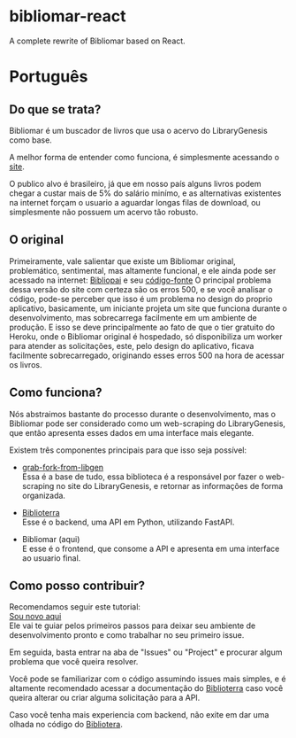# bibliomar-react
A complete rewrite of Bibliomar based on React.

# Português
## Do que se trata?
Bibliomar é um buscador de livros que usa o acervo do LibraryGenesis como base.  

A melhor forma de entender como funciona, é simplesmente acessando o [site](https://bibliomar.site).  

O publico alvo é brasileiro, já que em nosso país alguns livros podem chegar a custar mais de 5% do salário minímo, e as alternativas
existentes na internet forçam o usuario a aguardar longas filas de download, ou simplesmente não possuem um acervo tão robusto.

## O original
Primeiramente, vale salientar que existe um Bibliomar original, problemático, sentimental, mas altamente funcional, e ele ainda pode ser acessado na internet:
[Bibliopai](http://bibliomar.herokuapp.com/) e seu [código-fonte](https://github.com/Lamarcke/Bibliomar)
O principal problema dessa versão do site com certeza são os erros 500, e se você analisar o código, pode-se perceber que isso é um problema no design do proprio aplicativo, basicamente, um iniciante projeta um site que funciona
durante o desenvolvimento, mas sobrecarrega facilmente em um ambiente de produção. E isso se deve principalmente ao fato de que o tier gratuito do Heroku, onde o Bibliomar original é hospedado, só disponibiliza um worker para atender as solicitações,
este, pelo design do aplicativo, ficava facilmente sobrecarregado, originando esses erros 500 na hora de acessar os livros.

## Como funciona?
Nós abstraimos bastante do processo durante o desenvolvimento, mas o Bibliomar pode ser considerado como um web-scraping do LibraryGenesis, que então apresenta esses dados em uma interface mais elegante.

Existem três componentes principais para que isso seja possível:
- [grab-fork-from-libgen](https://github.com/Lamarcke/grab-fork-from-libgen)  
Essa é a base de tudo, essa biblioteca é a responsável por fazer o web-scraping no site do LibraryGenesis, e retornar as informações de forma organizada.  


- [Biblioterra](https://github.com/Lamarcke/Biblioterra)  
Esse é o backend, uma API em Python, utilizando FastAPI.  


- Bibliomar (aqui)  
E esse é o frontend, que consome a API e apresenta em uma interface ao usuario final.  


## Como posso contribuir?

Recomendamos seguir este tutorial:  
[Sou novo aqui](https://github.com/Lamarcke/bibliomar-react/blob/main/IMNEW.md)  
Ele vai te guiar pelos primeiros passos para deixar seu ambiente de desenvolvimento pronto e como trabalhar no seu primeiro issue.  

Em seguida, basta entrar na aba de "Issues" ou "Project" e procurar algum problema que você queira resolver.  

Você pode se familiarizar com o código assumindo issues mais simples, e é altamente recomendado acessar a documentação do [Biblioterra](https://biblioterra.herokuapp.com/v1/docs) caso você queira alterar ou criar alguma solicitação para a API.

Caso você tenha mais experiencia com backend, não exite em dar uma olhada no código do [Bibliotera](https://github.com/Lamarcke/Biblioterra).